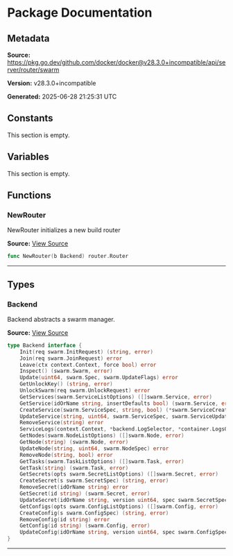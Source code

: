 # Package Documentation

## Metadata

**Source:** https://pkg.go.dev/github.com/docker/docker@v28.3.0+incompatible/api/server/router/swarm

**Version:** v28.3.0+incompatible

**Generated:** 2025-06-28 21:25:31 UTC

## Constants

This section is empty.

## Variables

This section is empty.

## Functions

### NewRouter

NewRouter initializes a new build router

**Source:** [View Source](https://github.com/docker/docker/blob/v28.3.0/api/server/router/swarm/cluster.go#L12)  

```go
func NewRouter(b Backend) router.Router
```

---

## Types

### Backend

Backend abstracts a swarm manager.

**Source:** [View Source](https://github.com/docker/docker/blob/v28.3.0/api/server/router/swarm/backend.go#L12)  

```go
type Backend interface {
	Init(req swarm.InitRequest) (string, error)
	Join(req swarm.JoinRequest) error
	Leave(ctx context.Context, force bool) error
	Inspect() (swarm.Swarm, error)
	Update(uint64, swarm.Spec, swarm.UpdateFlags) error
	GetUnlockKey() (string, error)
	UnlockSwarm(req swarm.UnlockRequest) error
	GetServices(swarm.ServiceListOptions) ([]swarm.Service, error)
	GetService(idOrName string, insertDefaults bool) (swarm.Service, error)
	CreateService(swarm.ServiceSpec, string, bool) (*swarm.ServiceCreateResponse, error)
	UpdateService(string, uint64, swarm.ServiceSpec, swarm.ServiceUpdateOptions, bool) (*swarm.ServiceUpdateResponse, error)
	RemoveService(string) error
	ServiceLogs(context.Context, *backend.LogSelector, *container.LogsOptions) (<-chan *backend.LogMessage, error)
	GetNodes(swarm.NodeListOptions) ([]swarm.Node, error)
	GetNode(string) (swarm.Node, error)
	UpdateNode(string, uint64, swarm.NodeSpec) error
	RemoveNode(string, bool) error
	GetTasks(swarm.TaskListOptions) ([]swarm.Task, error)
	GetTask(string) (swarm.Task, error)
	GetSecrets(opts swarm.SecretListOptions) ([]swarm.Secret, error)
	CreateSecret(s swarm.SecretSpec) (string, error)
	RemoveSecret(idOrName string) error
	GetSecret(id string) (swarm.Secret, error)
	UpdateSecret(idOrName string, version uint64, spec swarm.SecretSpec) error
	GetConfigs(opts swarm.ConfigListOptions) ([]swarm.Config, error)
	CreateConfig(s swarm.ConfigSpec) (string, error)
	RemoveConfig(id string) error
	GetConfig(id string) (swarm.Config, error)
	UpdateConfig(idOrName string, version uint64, spec swarm.ConfigSpec) error
}
```

---

